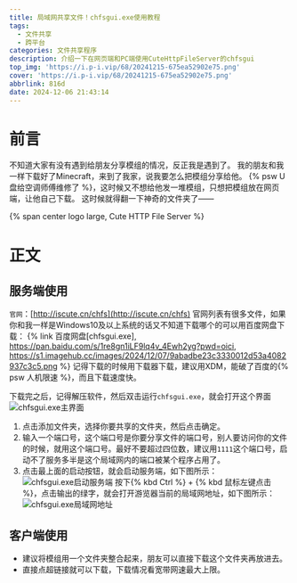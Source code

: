 ```yaml
---
title: 局域网共享文件！chfsgui.exe使用教程
tags:
  - 文件共享
  - 跨平台
categories: 文件共享程序
description: 介绍一下在网页端和PC端使用CuteHttpFileServer的chfsgui
top_img: 'https://i.p-i.vip/68/20241215-675ea52902e75.png'
cover: 'https://i.p-i.vip/68/20241215-675ea52902e75.png'
abbrlink: 816d
date: 2024-12-06 21:43:14
---
```


# 前言

不知道大家有没有遇到给朋友分享模组的情况，反正我是遇到了。
我的朋友和我一样下载好了Minecraft，来到了我家，说我要怎么把模组分享给他。
{% psw U盘给空调师傅维修了 %}，这时候又不想给他发一堆模组，只想把模组放在网页端，让他自己下载。
这时候就得翻一下神奇的文件夹了——

{% span center logo large, Cute HTTP File Server %}

# 正文
## 服务端使用
`官网`：[http://iscute.cn/chfs](http://iscute.cn/chfs)
官网列表有很多文件，如果你和我一样是Windows10及以上系统的话又不知道下载哪个的可以用百度网盘下载：
{% link 百度网盘[chfsgui.exe], https://pan.baidu.com/s/1re8gn1iLF9lq4v_4Ewh2yg?pwd=oici, https://s1.imagehub.cc/images/2024/12/07/9abadbe23c3330012d53a4082937c3c5.png %}
记得下载的时候用下载器下载，建议用XDM，能破了百度的{% psw 人机限速 %}，而且下载速度快。

下载完之后，记得解压软件，然后双击运行`chfsgui.exe`，就会打开这个界面
![chfsgui.exe主界面](https://s1.imagehub.cc/images/2024/12/07/7cd76b6c4b153858c24bc9d8a6a6d31e.png)
1. 点击添加文件夹，选择你要共享的文件夹，然后点击确定。
2. 输入一个端口号，这个端口号是你要分享文件的端口号，别人要访问你的文件的时候，就用这个端口号。最好不要超过四位数，建议用`1111`这个端口号，启动不了服务多半是这个局域网内的端口被某个程序占用了。
3. 点击最上面的启动按钮，就会启动服务端，如下图所示：
![chfsgui.exe启动服务端](https://s1.imagehub.cc/images/2024/12/07/513764e3ec7a9766e57db5e98187f99c.png)
按下{% kbd Ctrl %} + {% kbd 鼠标左键点击 %}，点击输出的绿字，就会打开游览器当前的局域网地址，如下图所示：
![chfsgui.exe局域网地址](https://s1.imagehub.cc/images/2024/12/07/cb8a221315eb0616bab0b887ea6d74c6.png)
## 客户端使用
- 建议将模组用一个文件夹整合起来，朋友可以直接下载这个文件夹再放进去。
- 直接点超链接就可以下载，下载情况看宽带网速最大上限。